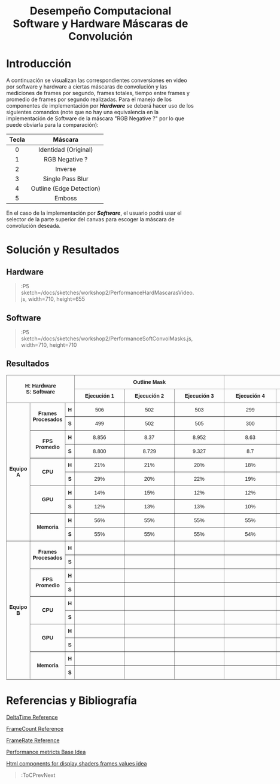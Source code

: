 ﻿
<h1 align="center">Desempe&ntilde;o Computacional Software y Hardware M&aacute;scaras de Convoluci&oacute;n</h1>

# Introducci&oacute;n

A continuaci&oacute;n se visualizan las correspondientes conversiones en video por software y hardware a ciertas m&aacute;scaras de convoluci&oacute;n y las mediciones de frames por segundo, frames totales, tiempo entre frames y promedio de frames por segundo realizadas. Para el manejo de los componentes de implementaci&oacute;n por ***Hardware*** se deber&aacute; hacer uso de los siguientes comandos (note que no hay una equivalencia en la implementaci&oacute;n de Software de la m&aacute;scara "RGB Negative ?" por lo que puede obviarla para la comparaci&oacute;n):

| Tecla |      M&aacute;scara      |
|:-----:|:------------------------:|
|   0   |   Identidad (Original)   |
|   1   |      RGB Negative ?      |
|   2   |          Inverse         |
|   3   |     Single Pass Blur     |
|   4   | Outline (Edge Detection) |
|   5   |          Emboss          |


En el caso de la implementaci&oacute;n por ***Software***, el usuario podr&aacute; usar el selector de la parte superior del canvas para escoger la m&aacute;scara de convoluci&oacute;n deseada.

# Soluci&oacute;n y Resultados

## Hardware
 
> :P5 sketch=/docs/sketches/workshop2/PerformanceHardMascarasVideo.js, width=710, height=655

## Software

> :P5 sketch=/docs/sketches/workshop2/PerformanceSoftConvolMasks.js, width=710, height=710

## Resultados


 
 <style type="text/css">
 .tg  {border-collapse:collapse;border-spacing:0;margin:0px auto;}
 .tg td{border-color:black;border-style:solid;border-width:1px;font-family:Arial, sans-serif;font-size:14px;
   overflow:hidden;padding:10px 5px;word-break:normal;}
 .tg th{border-color:black;border-style:solid;border-width:1px;font-family:Arial, sans-serif;font-size:14px;
   font-weight:normal;overflow:hidden;padding:10px 5px;word-break:normal;}
 .tg .tg-9wq8{border-color:inherit;text-align:center;vertical-align:middle}
 .tg .tg-wa1i{font-weight:bold;text-align:center;vertical-align:middle}
 .tg .tg-uzvj{border-color:inherit;font-weight:bold;text-align:center;vertical-align:middle}
 .tg .tg-yla0{font-weight:bold;text-align:left;vertical-align:middle}
 .tg-sort-header::-moz-selection{background:0 0}
 .tg-sort-header::selection{background:0 0}.tg-sort-header{cursor:pointer}
 .tg-sort-header:after{content:'';float:right;margin-top:7px;border-width:0 5px 5px;border-style:solid;
   border-color:#404040 transparent;visibility:hidden}
 .tg-sort-header:hover:after{visibility:visible}
 .tg-sort-asc:after,.tg-sort-asc:hover:after,.tg-sort-desc:after{visibility:visible;opacity:.4}
 .tg-sort-desc:after{border-bottom:none;border-width:5px 5px 0}</style>
 <table id="tg-npSr2" class="tg" style="undefined;table-layout: fixed; width: 1069px">
 <colgroup>
 <col style="width: 63px">
 <col style="width: 94px">
 <col style="width: 25px">
 <col style="width: 134px">
 <col style="width: 133px">
 <col style="width: 134px">
 <col style="width: 139px">
 <col style="width: 135px">
 <col style="width: 135px">
 <col style="width: 77px">
 </colgroup>
 <thead>
   <tr>
     <th class="tg-uzvj" colspan="3" rowspan="2">H: Hardware<br>S: Software</th>
     <th class="tg-uzvj" colspan="3">Outline Mask</th>
     <th class="tg-uzvj" colspan="3">Reverse Mask</th>
     <th class="tg-wa1i" rowspan="2">Total/ Promedio</th>
   </tr>
   <tr>
     <td class="tg-uzvj">Ejecuci&oacute;n 1</td>
     <td class="tg-uzvj">Ejecuci&oacute;n 2</td>
     <td class="tg-uzvj">Ejecuci&oacute;n 3</td>
     <td class="tg-uzvj">Ejecuci&oacute;n 4</td>
     <td class="tg-uzvj">Ejecuci&oacute;n 5</td>
     <td class="tg-uzvj">Ejecuci&oacute;n 6</td>
   </tr>
 </thead>
 <tbody>
   <tr>
     <td class="tg-uzvj" rowspan="10">Equipo A</td>
     <td class="tg-uzvj" rowspan="2">Frames Procesados</td>
     <td class="tg-uzvj">H</td>
     <td class="tg-9wq8">506</td>
     <td class="tg-9wq8">502</td>
     <td class="tg-9wq8">503</td>
     <td class="tg-9wq8">299</td>
     <td class="tg-9wq8">300</td>
     <td class="tg-9wq8">302</td>
     <td class="tg-yla0">2412/402</td>
   </tr>
   <tr>
     <td class="tg-uzvj">S</td>
     <td class="tg-9wq8">499</td>
     <td class="tg-9wq8">502</td>
     <td class="tg-9wq8">505</td>
     <td class="tg-9wq8">300</td>
     <td class="tg-9wq8">299</td>
     <td class="tg-9wq8">313</td>
     <td class="tg-yla0">2418/403</td>
   </tr>
   <tr>
     <td class="tg-uzvj" rowspan="2">FPS Promedio</td>
     <td class="tg-uzvj">H</td>
     <td class="tg-9wq8">8.856</td>
     <td class="tg-9wq8">8.37</td>
     <td class="tg-9wq8">8.952</td>
     <td class="tg-9wq8">8.63</td>
     <td class="tg-9wq8">8.539</td>
     <td class="tg-9wq8">8.488</td>
     <td class="tg-yla0">8.639</td>
   </tr>
   <tr>
     <td class="tg-uzvj">S</td>
     <td class="tg-9wq8">8.800</td>
     <td class="tg-9wq8">8.729</td>
     <td class="tg-9wq8">9.327</td>
     <td class="tg-9wq8">8.7</td>
     <td class="tg-9wq8">9.248</td>
     <td class="tg-9wq8">8.46</td>
     <td class="tg-yla0">8.877</td>
   </tr>
   <tr>
     <td class="tg-uzvj" rowspan="2">CPU</td>
     <td class="tg-uzvj">H</td>
     <td class="tg-9wq8">21%</td>
     <td class="tg-9wq8">21%</td>
     <td class="tg-9wq8">20%</td>
     <td class="tg-9wq8">18%</td>
     <td class="tg-9wq8">20%</td>
     <td class="tg-9wq8">22%</td>
     <td class="tg-yla0">20%</td>
   </tr>
   <tr>
     <td class="tg-uzvj">S</td>
     <td class="tg-9wq8">29%</td>
     <td class="tg-9wq8">20%</td>
     <td class="tg-9wq8">22%</td>
     <td class="tg-9wq8">19%</td>
     <td class="tg-9wq8">22%</td>
     <td class="tg-9wq8">22%</td>
     <td class="tg-yla0">22%</td>
   </tr>
   <tr>
     <td class="tg-uzvj" rowspan="2">GPU</td>
     <td class="tg-uzvj">H</td>
     <td class="tg-9wq8">14%</td>
     <td class="tg-9wq8">15%</td>
     <td class="tg-9wq8">12%</td>
     <td class="tg-9wq8">12%</td>
     <td class="tg-9wq8">9%</td>
     <td class="tg-9wq8">13%</td>
     <td class="tg-yla0">13%</td>
   </tr>
   <tr>
     <td class="tg-uzvj">S</td>
     <td class="tg-9wq8">12%</td>
     <td class="tg-9wq8">13%</td>
     <td class="tg-9wq8">13%</td>
     <td class="tg-9wq8">10%</td>
     <td class="tg-9wq8">12%</td>
     <td class="tg-9wq8">11%</td>
     <td class="tg-yla0">12%</td>
   </tr>
   <tr>
     <td class="tg-uzvj" rowspan="2">Memoria</td>
     <td class="tg-uzvj">H</td>
     <td class="tg-9wq8">56%</td>
     <td class="tg-9wq8">55%</td>
     <td class="tg-9wq8">55%</td>
     <td class="tg-9wq8">55%</td>
     <td class="tg-9wq8">54%</td>
     <td class="tg-9wq8">53%</td>
     <td class="tg-yla0">55%</td>
   </tr>
   <tr>
     <td class="tg-uzvj">S</td>
     <td class="tg-9wq8">55%</td>
     <td class="tg-9wq8">55%</td>
     <td class="tg-9wq8">55%</td>
     <td class="tg-9wq8">54%</td>
     <td class="tg-9wq8">56%</td>
     <td class="tg-9wq8">54%</td>
     <td class="tg-yla0">55%</td>
   </tr>
   <tr>
     <td class="tg-uzvj" rowspan="10">Equipo B</td>
     <td class="tg-uzvj" rowspan="2">Frames Procesados</td>
     <td class="tg-uzvj">H</td>
     <td class="tg-9wq8"></td>
     <td class="tg-9wq8"></td>
     <td class="tg-9wq8"></td>
     <td class="tg-9wq8"></td>
     <td class="tg-9wq8"></td>
     <td class="tg-9wq8"></td>
     <td class="tg-yla0"></td>
   </tr>
   <tr>
     <td class="tg-uzvj">S</td>
     <td class="tg-9wq8"></td>
     <td class="tg-9wq8"></td>
     <td class="tg-9wq8"></td>
     <td class="tg-9wq8"></td>
     <td class="tg-9wq8"></td>
     <td class="tg-9wq8"></td>
     <td class="tg-yla0"></td>
   </tr>
   <tr>
     <td class="tg-uzvj" rowspan="2">FPS Promedio</td>
     <td class="tg-uzvj">H</td>
     <td class="tg-9wq8"></td>
     <td class="tg-9wq8"></td>
     <td class="tg-9wq8"></td>
     <td class="tg-9wq8"></td>
     <td class="tg-9wq8"></td>
     <td class="tg-9wq8"></td>
     <td class="tg-yla0"></td>
   </tr>
   <tr>
     <td class="tg-uzvj">S</td>
     <td class="tg-9wq8"></td>
     <td class="tg-9wq8"></td>
     <td class="tg-9wq8"></td>
     <td class="tg-9wq8"></td>
     <td class="tg-9wq8"></td>
     <td class="tg-9wq8"></td>
     <td class="tg-yla0"></td>
   </tr>
   <tr>
     <td class="tg-uzvj" rowspan="2">CPU</td>
     <td class="tg-uzvj">H</td>
     <td class="tg-9wq8"></td>
     <td class="tg-9wq8"></td>
     <td class="tg-9wq8"></td>
     <td class="tg-9wq8"></td>
     <td class="tg-9wq8"></td>
     <td class="tg-9wq8"></td>
     <td class="tg-yla0"></td>
   </tr>
   <tr>
     <td class="tg-uzvj">S</td>
     <td class="tg-9wq8"></td>
     <td class="tg-9wq8"></td>
     <td class="tg-9wq8"></td>
     <td class="tg-9wq8"></td>
     <td class="tg-9wq8"></td>
     <td class="tg-9wq8"></td>
     <td class="tg-yla0"></td>
   </tr>
   <tr>
     <td class="tg-uzvj" rowspan="2">GPU</td>
     <td class="tg-uzvj">H</td>
     <td class="tg-9wq8"></td>
     <td class="tg-9wq8"></td>
     <td class="tg-9wq8"></td>
     <td class="tg-9wq8"></td>
     <td class="tg-9wq8"></td>
     <td class="tg-9wq8"></td>
     <td class="tg-yla0"></td>
   </tr>
   <tr>
     <td class="tg-uzvj">S</td>
     <td class="tg-9wq8"></td>
     <td class="tg-9wq8"></td>
     <td class="tg-9wq8"></td>
     <td class="tg-9wq8"></td>
     <td class="tg-9wq8"></td>
     <td class="tg-9wq8"></td>
     <td class="tg-yla0"></td>
   </tr>
   <tr>
     <td class="tg-uzvj" rowspan="2">Memoria</td>
     <td class="tg-uzvj">H</td>
     <td class="tg-9wq8"></td>
     <td class="tg-9wq8"></td>
     <td class="tg-9wq8"></td>
     <td class="tg-9wq8"></td>
     <td class="tg-9wq8"></td>
     <td class="tg-9wq8"></td>
     <td class="tg-yla0"></td>
   </tr>
   <tr>
     <td class="tg-uzvj">S</td>
     <td class="tg-9wq8"></td>
     <td class="tg-9wq8"></td>
     <td class="tg-9wq8"></td>
     <td class="tg-9wq8"></td>
     <td class="tg-9wq8"></td>
     <td class="tg-9wq8"></td>
     <td class="tg-yla0"></td>
   </tr>
 </tbody>
 </table>
 <script charset="utf-8">var TGSort=window.TGSort||function(n){"use strict";function r(n){return n?n.length:0}function t(n,t,e,o=0){for(e=r(n);o<e;++o)t(n[o],o)}function e(n){return n.split("").reverse().join("")}function o(n){var e=n[0];return t(n,function(n){for(;!n.startsWith(e);)e=e.substring(0,r(e)-1)}),r(e)}function u(n,r,e=[]){return t(n,function(n){r(n)&&e.push(n)}),e}var a=parseFloat;function i(n,r){return function(t){var e="";return t.replace(n,function(n,t,o){return e=t.replace(r,"")+"."+(o||"").substring(1)}),a(e)}}var s=i(/^(?:\s*)([+-]?(?:\d+)(?:,\d{3})*)(\.\d*)?$/g,/,/g),c=i(/^(?:\s*)([+-]?(?:\d+)(?:\.\d{3})*)(,\d*)?$/g,/\./g);function f(n){var t=a(n);return!isNaN(t)&&r(""+t)+1>=r(n)?t:NaN}function d(n){var e=[],o=n;return t([f,s,c],function(u){var a=[],i=[];t(n,function(n,r){r=u(n),a.push(r),r||i.push(n)}),r(i)<r(o)&&(o=i,e=a)}),r(u(o,function(n){return n==o[0]}))==r(o)?e:[]}function v(n){if("TABLE"==n.nodeName){for(var a=function(r){var e,o,u=[],a=[];return function n(r,e){e(r),t(r.childNodes,function(r){n(r,e)})}(n,function(n){"TR"==(o=n.nodeName)?(e=[],u.push(e),a.push(n)):"TD"!=o&&"TH"!=o||e.push(n)}),[u,a]}(),i=a[0],s=a[1],c=r(i),f=c>1&&r(i[0])<r(i[1])?1:0,v=f+1,p=i[f],h=r(p),l=[],g=[],N=[],m=v;m<c;++m){for(var T=0;T<h;++T){r(g)<h&&g.push([]);var C=i[m][T],L=C.textContent||C.innerText||"";g[T].push(L.trim())}N.push(m-v)}t(p,function(n,t){l[t]=0;var a=n.classList;a.add("tg-sort-header"),n.addEventListener("click",function(){var n=l[t];!function(){for(var n=0;n<h;++n){var r=p[n].classList;r.remove("tg-sort-asc"),r.remove("tg-sort-desc"),l[n]=0}}(),(n=1==n?-1:+!n)&&a.add(n>0?"tg-sort-asc":"tg-sort-desc"),l[t]=n;var i,f=g[t],m=function(r,t){return n*f[r].localeCompare(f[t])||n*(r-t)},T=function(n){var t=d(n);if(!r(t)){var u=o(n),a=o(n.map(e));t=d(n.map(function(n){return n.substring(u,r(n)-a)}))}return t}(f);(r(T)||r(T=r(u(i=f.map(Date.parse),isNaN))?[]:i))&&(m=function(r,t){var e=T[r],o=T[t],u=isNaN(e),a=isNaN(o);return u&&a?0:u?-n:a?n:e>o?n:e<o?-n:n*(r-t)});var C,L=N.slice();L.sort(m);for(var E=v;E<c;++E)(C=s[E].parentNode).removeChild(s[E]);for(E=v;E<c;++E)C.appendChild(s[v+L[E-v]])})})}}n.addEventListener("DOMContentLoaded",function(){for(var t=n.getElementsByClassName("tg"),e=0;e<r(t);++e)try{v(t[e])}catch(n){}})}(document)</script> 
 


# Referencias y Bibliograf&iacute;a

[DeltaTime Reference](https://p5js.org/es/reference/#/p5/deltaTime)

[FrameCount Reference](https://p5js.org/es/reference/#/p5/frameCount)

[FrameRate Reference ](https://p5js.org/es/reference/#/p5/frameRate)

[Performance metricts Base Idea](https://sfdelgadop.github.io/computacion-visual/video-1/)

[Html components for display shaders frames values idea](https://github.com/nicrodriguezval/vc/blob/main/docs/sketches/hardware/asciimosaic/w2_asciivideo.js)

> :ToCPrevNext